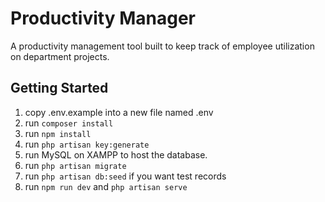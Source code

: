 # Productivity Manager

A productivity management tool built to keep track of employee utilization on department projects.

## Getting Started

1. copy .env.example into a new file named .env
2. run `composer install`
3. run `npm install`
4. run `php artisan key:generate`
5. run MySQL on XAMPP to host the database.
6. run `php artisan migrate`
7. run `php artisan db:seed` if you want test records
8. run `npm run dev` and `php artisan serve`
